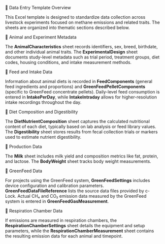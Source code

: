 📄 Data Entry Template Overview

This Excel template is designed to standardize data collection across livestock experiments focused on methane emissions and related traits. The sheets are organized into thematic sections described below.

🐄 Animal and Experiment Metadata

The **AnimalCharacteristics** sheet records identifiers, sex, breed, birthdate, and other individual animal traits. The **ExperimentalDesign** sheet documents study-level metadata such as trial period, treatment groups, diet codes, housing conditions, and intake measurement methods.

🌾 Feed and Intake Data

Information about animal diets is recorded in **FeedComponents** (general feed ingredients and proportions) and **GreenFeedPelletComponents** (specific to GreenFeed concentrate pellets). Daily-level feed consumption is entered in **IntakePerDay**, while **IntakeIntraday** allows for higher-resolution intake recordings throughout the day.

🌽 Diet Composition and Digestibility

The **DietNutrientComposition** sheet captures the calculated nutritional content of each diet, typically based on lab analysis or feed library values. The **Digestibility** sheet stores results from fecal collection trials or markers used to estimate nutrient digestibility.

🥛 Production Data

The **Milk** sheet includes milk yield and composition metrics like fat, protein, and lactose. The **BodyWeight** sheet tracks body weight measurements.

🌱 GreenFeed Data

For projects using the GreenFeed system, **GreenFeedSettings** includes device configuration and calibration parameters. **GreenFeedDataFileReference** lists the source data files provided by c-Lock. Actual CH₄ and CO₂ emission data measured by the GreenFeed system is entered in **GreenFeedGasMeasurement**.

🧫 Respiration Chamber Data

If emissions are measured in respiration chambers, the **RespirationChamberSettings** sheet details the equipment and setup parameters, while the **RespirationChamberMeasurement** sheet contains the resulting emission data for each animal and timepoint.


